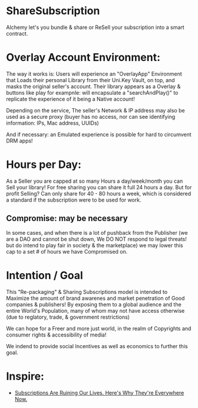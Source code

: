 # ShareSubscription
Alchemy let's you bundle &amp; share or ReSell your subscription into a smart contract.

# Overlay Account Environment:
The way it works is: Users will experience an "OverlayApp" Environment that Loads their personal Library from their Uni.Key Vault, on top, and masks the original seller's account. Their library appears as a Overlay & buttons like play for exampnle: will encapsulate a "searchAndPlay()" to replicate the experience of it being a Native account!

Depending on the service, The seller's Network & IP address may also be used as a secure proxy (buyer has no access, nor can see identifying information: IPs, Mac address, UUIDs)

And if necessary: an Emulated experience is possible for hard to circumvent DRM apps!

# Hours per Day:
As a Seller you are capped at so many Hours a day/week/month you can Sell your library!
For free sharing you can share it full 24 hours a day. But for profit Selling? Can only share for 40 - 80 hours a week, which is considered a standard if the subscription were to be used for work.

## Compromise: may be necessary
In some cases, and when there is a lot of pushback from the Publisher (we are a DAO and cannot be shut down, We DO NOT respond to legal threats! but do intend to play fair in society & the marketplace) we may lower this cap to a set # of hours we have Compromised on.

# Intention / Goal
This "Re-packaging" & Sharing Subscriptions model is intended to Maximize the amount of brand awarenes and market penetration of Good companies & publishers! By exposing them to a global audience and the entire World's Population, many of whom may not have access otherwise (due to reglatory, trade, & government restrictions)

We can hope for a Freer and more just world, in the realm of Copyrights and consumer rights & accessibility of media!

We indend to provide social Incentives as well as economics to further this goal.

# Inspire:
- [Subscriptions Are Ruining Our Lives. Here's Why They're Everywhere Now.](https://youtu.be/zptP3GiaulE)
